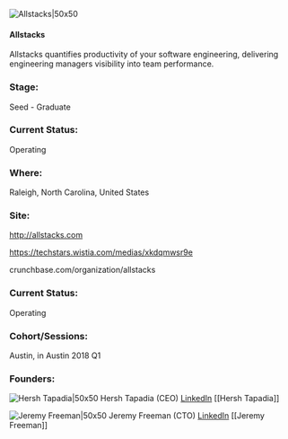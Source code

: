 

![Allstacks|50x50](https://apimg.techstars.com/connect/images/image_files/5aaeef3ac9aec76921000003/original/allstacks_v2_dark_twitter.png)

#### Allstacks
Allstacks quantifies productivity of your software engineering, delivering engineering managers visibility into team performance.

### Stage: 
Seed - Graduate 

### Current Status: 
Operating

### Where:
Raleigh, North Carolina, United States

### Site:
http://allstacks.com

https://techstars.wistia.com/medias/xkdqmwsr9e

crunchbase.com/organization/allstacks

### Current Status: 
Operating

### Cohort/Sessions: 
Austin, in Austin 2018 Q1

### Founders: 

![Hersh Tapadia|50x50](https://apimg.techstars.com/connect/images/image_files/5a5379c5c9aec75bea000042/original/Hersh_Tapadia_CEO.jpg) Hersh Tapadia (CEO) [LinkedIn](https://linkedin.com/in/hershtapadia) [[Hersh Tapadia]]

![Jeremy Freeman|50x50](https://apimg.techstars.com/connect/images/image_files/5a52c082c9aec75bea000037/original/Jeremy_Freeman_CTO.jpg) Jeremy Freeman (CTO) [LinkedIn](https://linkedin.com/in/darrelljfreeman) [[Jeremy Freeman]]


